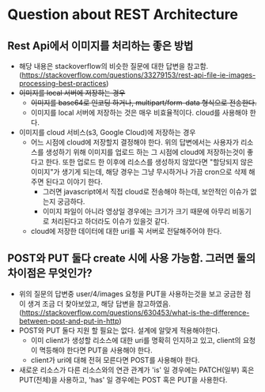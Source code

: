 Question about REST Architecture
=================================
Rest Api에서 이미지를 처리하는 좋은 방법
--------------------------------
- 해당 내용은 stackoverflow의 비슷한 질문에 대한 답변을 참고함.   
(https://stackoverflow.com/questions/33279153/rest-api-file-ie-images-processing-best-practices)
- ~~이미지를 local 서버에 저장하는 경우~~
  - ~~이미지를 base64로 인코딩 하거나, multipart/form-data 형식으로 전송한다.~~
  - 이미지를 local 서버에 저장하는 것은 매우 비효율적이다. cloud를 사용해야 한다.
- 이미지를 cloud 서비스(s3, Google Cloud)에 저장하는 경우
  - 어느 시점에 cloud에 저장할지 결정해야 한다. 위의 답변에서는 사용자가 리소스를 생성하기 위해 이미지를 업로드 하는 그 시점에 cloud에 저장하는것이 좋다고 한다. 또한 업로드 한 이후에 리소스를 생성하지 않았다면 "할당되지 않은 이미지"가 생기게 되는데, 해당 경우는 그냥 무시하거나 가끔 cron으로 삭제 해주면 된다고 이야기 한다.
    - 그러면 javascript에서 직접 cloud로 전송해야 하는데, 보안적인 이슈가 없는지 궁금하다.
    - 이미지 파일이 아니라 영상일 경우에는 크기가 크기 때문에 아무리 비동기로 처리된다고 하더라도 이슈가 있을것 같다.
  - cloud에 저장한 데이터에 대한 uri를 꼭 서버로 전달해주어야 한다.



POST와 PUT 둘다 create 시에 사용 가능함. 그러면 둘의 차이점은 무엇인가?
----------------------------------------------------------
- 위의 질문의 답변중 user/4/images 요청을 PUT을 사용하는것을 보고 궁금한 점이 생겨 조금 더 찾아보았고, 해당 답변을 참고하였음.    
(https://stackoverflow.com/questions/630453/what-is-the-difference-between-post-and-put-in-http)
- POST와 PUT 둘다 지원 할 필요는 없다. 설계에 알맞게 적용해야한다.
  - 이미 client가 생성할 리소스에 대한 uri를 명확히 인지하고 있고, client의 요청이 멱등해야 한다면 PUT을 사용해야 한다.
  - client가 uri에 대해 전혀 모른다면 POST를 사용해야 한다.
- 새로운 리소스가 다른 리소스와의 연관 관계가 'is' 일 경우에는 PATCH(일부) 혹은 PUT(전체)을 사용하고, 'has' 일 경우에는 POST 혹은 PUT을 사용한다.
